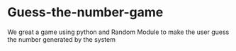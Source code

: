 # Guess-the-number-game


We great a game using python and Random Module to  make the user guess the number generated by the system
